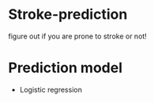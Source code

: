 # Stroke-prediction 
 figure out if you are prone to stroke or not!

# Prediction model
   - Logistic regression

